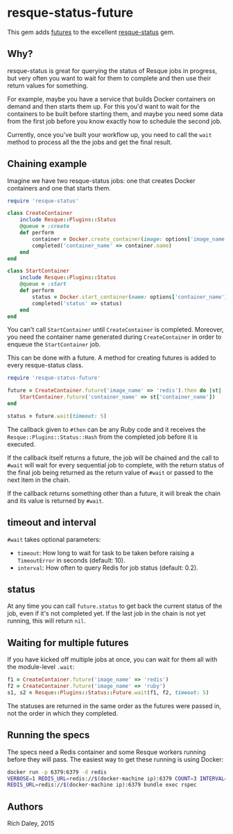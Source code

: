 # resque-status-future

This gem adds [futures](https://en.wikipedia.org/wiki/Futures_and_promises) to
the excellent [resque-status](https://github.com/quirkey/resque-status) gem.

## Why?

resque-status is great for querying the status of Resque jobs in progress, but
very often you want to wait for them to complete and then use their return
values for something.

For example, maybe you have a service that builds Docker containers on demand
and then starts them up. For this you'd want to wait for the containers to be
built before starting them, and maybe you need some data from the first job
before you know exactly how to schedule the second job.

Currently, once you've built your workflow up, you need to call the `wait`
method to process all the the jobs and get the final result.

## Chaining example

Imagine we have two resque-status jobs: one that creates Docker containers
and one that starts them.

```ruby
require 'resque-status'

class CreateContainer
    include Resque::Plugins::Status
    @queue = :create
    def perform
        container = Docker.create_container(image: options['image_name'])
        completed('container_name' => container.name)
    end
end

class StartContainer
    include Resque::Plugins::Status
    @queue = :start
    def perform
        status = Docker.start_container(name: options['container_name'])
        completed('status' => status)
    end
end
```

You can't call `StartContainer` until `CreateContainer` is completed.
Moreover, you need the container name generated during `CreateContainer` in
order to enqueue the `StartContainer` job.

This can be done with a future. A method for creating futures is added to
every resque-status class.

```ruby
require 'resque-status-future'

future = CreateContainer.future('image_name' => 'redis').then do |st|
    StartContainer.future('container_name' => st['container_name'])
end

status = future.wait(timeout: 5)
```

The callback given to `#then` can be any Ruby code and it receives the
`Resque::Plugins::Status::Hash` from the completed job before it is executed.

If the callback itself returns a future, the job will be chained and the
call to `#wait` will wait for every sequential job to complete, with the return
status of the final job being returned as the return value of `#wait` or passed
to the next item in the chain.

If the callback returns something other than a future, it will break the chain
and its value is returned by `#wait`.

## timeout and interval

`#wait` takes optional parameters:

* `timeout`: How long to wait for task to be taken before raising a `TimeoutError` in seconds (default: 10).
* `interval`: How often to query Redis for job status (default: 0.2).

## status

At any time you can call `future.status` to get back the current status of the
job, even if it's not completed yet. If the last job in the chain is not yet
running, this will return `nil`.

## Waiting for multiple futures

If you have kicked off multiple jobs at once, you can wait for them all with
the module-level `.wait`:

```ruby
f1 = CreateContainer.future('image_name' => 'redis')
f2 = CreateContainer.future('image_name' => 'ruby')
s1, s2 = Resque::Plugins::Status::Future.wait(f1, f2, timeout: 5)
```

The statuses are returned in the same order as the futures were passed in,
not the order in which they completed.

## Running the specs

The specs need a Redis container and some Resque workers running before
they will pass. The easiest way to get these running is using Docker:

```sh
docker run -p 6379:6379 -d redis
VERBOSE=1 REDIS_URL=redis://$(docker-machine ip):6379 COUNT=3 INTERVAL=0.1 QUEUE=example,slowexample,brokenexample bundle exec rake resque:workers
REDIS_URL=redis://$(docker-machine ip):6379 bundle exec rspec
```

## Authors

Rich Daley, 2015
